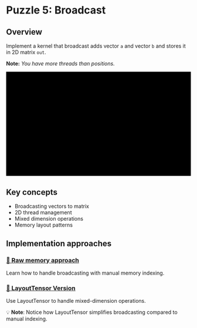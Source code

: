 # Puzzle 5: Broadcast

## Overview
Implement a kernel that broadcast adds vector `a` and vector `b` and stores it in 2D matrix `out`.

**Note:** _You have more threads than positions._

![Broadcast visualization](./media/videos/720p30/puzzle_05_viz.gif)

## Key concepts
- Broadcasting vectors to matrix
- 2D thread management
- Mixed dimension operations
- Memory layout patterns

## Implementation approaches

### [🔰 Raw memory approach](./raw.md)
Learn how to handle broadcasting with manual memory indexing.

### [📐 LayoutTensor Version](./layout_tensor.md)
Use LayoutTensor to handle mixed-dimension operations.

💡 **Note**: Notice how LayoutTensor simplifies broadcasting compared to manual indexing.
